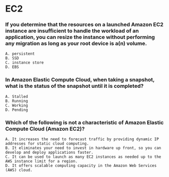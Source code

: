 
# EC2

### If you determine that the resources on a launched Amazon EC2 instance are insufficient to handle the workload of an application, you can resize the instance without performing any migration as long as your root device is a(n) volume.
```
A. persistent
B. SSD
C. instance store 
D. EBS
```
### In Amazon Elastic Compute Cloud, when taking a snapshot, what is the status of the snapshot until it is completed?
```
A. Stalled 
B. Running 
C. Working 
D. Pending
```
### Which of the following is not a characteristic of Amazon Elastic Compute Cloud (Amazon EC2)?
```
A. It increases the need to forecast traffic by providing dynamic IP addresses for static cloud computing.
B. It eliminates your need to invest in hardware up front, so you can develop and deploy applications faster.
C. It can be used to launch as many EC2 instances as needed up to the AWS instance limit for a region.
D. It offers scalable computing capacity in the Amazon Web Services (AWS) cloud.
```


